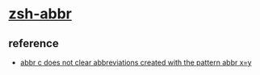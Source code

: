 # [zsh-abbr](https://github.com/olets/zsh-abbr)

## reference

- [abbr c does not clear abbreviations created with the pattern abbr x=y](https://github.com/olets/zsh-abbr/issues/88)
